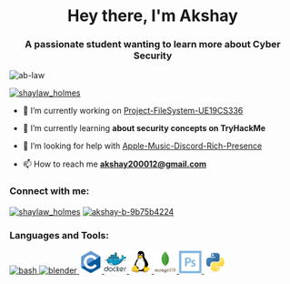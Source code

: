 <h1 align="center">Hey there, I'm Akshay</h1>
<h3 align="center">A passionate student wanting to learn more about Cyber Security</h3>

<p align="left"> <img src="https://komarev.com/ghpvc/?username=ab-law&label=Profile%20views&color=0e75b6&style=flat" alt="ab-law" /> </p>


<p align="left"> <a href="https://twitter.com/shaylawk_holmes" target="blank"><img src="https://img.shields.io/twitter/follow/shaylaw_holmes?logo=twitter&style=for-the-badge" alt="shaylaw_holmes" /></a> </p>

- 🔭 I’m currently working on [Project-FileSystem-UE19CS336](https://github.com/AB-Law/Project-FileSystem-UE19CS336)

- 🌱 I’m currently learning **about security concepts on TryHackMe**

- 🤝 I’m looking for help with [Apple-Music-Discord-Rich-Presence](https://github.com/AB-Law/Apple-Music-Discord-Rich-Presence)

- 📫 How to reach me **akshay200012@gmail.com**

<h3 align="left">Connect with me:</h3>
<p align="left">
<a href="https://twitter.com/shaylaw_holmes" target="blank"><img align="center" src="https://raw.githubusercontent.com/rahuldkjain/github-profile-readme-generator/master/src/images/icons/Social/twitter.svg" alt="shaylaw_holmes" height="30" width="40" /></a>
<a href="https://linkedin.com/in/akshay-b-9b75b4224" target="blank"><img align="center" src="https://raw.githubusercontent.com/rahuldkjain/github-profile-readme-generator/master/src/images/icons/Social/linked-in-alt.svg" alt="akshay-b-9b75b4224" height="30" width="40" /></a>
</p>

<h3 align="left">Languages and Tools:</h3>
<p align="left"> <a href="https://www.gnu.org/software/bash/" target="_blank" rel="noreferrer"> <img src="https://www.vectorlogo.zone/logos/gnu_bash/gnu_bash-icon.svg" alt="bash" width="40" height="40"/> </a> <a href="https://www.blender.org/" target="_blank" rel="noreferrer"> <img src="https://download.blender.org/branding/community/blender_community_badge_white.svg" alt="blender" width="40" height="40"/> </a> <a href="https://www.cprogramming.com/" target="_blank" rel="noreferrer"> <img src="https://raw.githubusercontent.com/devicons/devicon/master/icons/c/c-original.svg" alt="c" width="40" height="40"/> </a> <a href="https://www.docker.com/" target="_blank" rel="noreferrer"> <img src="https://raw.githubusercontent.com/devicons/devicon/master/icons/docker/docker-original-wordmark.svg" alt="docker" width="40" height="40"/> </a> <a href="https://www.linux.org/" target="_blank" rel="noreferrer"> <img src="https://raw.githubusercontent.com/devicons/devicon/master/icons/linux/linux-original.svg" alt="linux" width="40" height="40"/> </a> <a href="https://www.mongodb.com/" target="_blank" rel="noreferrer"> <img src="https://raw.githubusercontent.com/devicons/devicon/master/icons/mongodb/mongodb-original-wordmark.svg" alt="mongodb" width="40" height="40"/> </a> <a href="https://www.photoshop.com/en" target="_blank" rel="noreferrer"> <img src="https://raw.githubusercontent.com/devicons/devicon/master/icons/photoshop/photoshop-line.svg" alt="photoshop" width="40" height="40"/> </a> <a href="https://www.python.org" target="_blank" rel="noreferrer"> <img src="https://raw.githubusercontent.com/devicons/devicon/master/icons/python/python-original.svg" alt="python" width="40" height="40"/> </a> </p>

